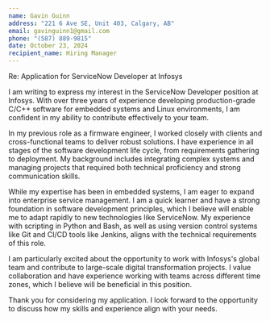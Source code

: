```yaml
---
name: Gavin Guinn  
address: "221 6 Ave SE, Unit 403, Calgary, AB"  
email: gavinguinn1@gmail.com  
phone: "(587) 889-9815"  
date: October 23, 2024  
recipient_name: Hiring Manager  
---
```


Re: Application for ServiceNow Developer at Infosys

I am writing to express my interest in the ServiceNow Developer position at Infosys. With over three years of experience developing production-grade C/C++ software for embedded systems and Linux environments, I am confident in my ability to contribute effectively to your team.

In my previous role as a firmware engineer, I worked closely with clients and cross-functional teams to deliver robust solutions. I have experience in all stages of the software development life cycle, from requirements gathering to deployment. My background includes integrating complex systems and managing projects that required both technical proficiency and strong communication skills.

While my expertise has been in embedded systems, I am eager to expand into enterprise service management. I am a quick learner and have a strong foundation in software development principles, which I believe will enable me to adapt rapidly to new technologies like ServiceNow. My experience with scripting in Python and Bash, as well as using version control systems like Git and CI/CD tools like Jenkins, aligns with the technical requirements of this role.

I am particularly excited about the opportunity to work with Infosys's global team and contribute to large-scale digital transformation projects. I value collaboration and have experience working with teams across different time zones, which I believe will be beneficial in this position.

Thank you for considering my application. I look forward to the opportunity to discuss how my skills and experience align with your needs.
